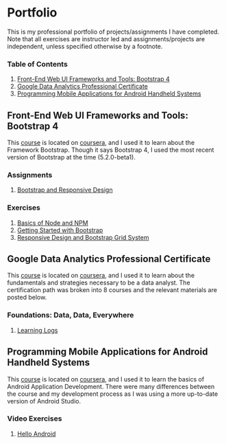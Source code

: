 # Portfolio
This is my professional portfolio of projects/assignments I have completed. Note that all exercises are instructor led and assignments/projects are independent, unless specified otherwise by a footnote.

### Table of Contents
1. [Front-End Web UI Frameworks and Tools: Bootstrap 4](#front-end-web-ui-frameworks-and-tools-bootstrap-4)
2. [Google Data Analytics Professional Certificate](#google-data-analytics-professional-certificate)
3. [Programming Mobile Applications for Android Handheld Systems](#programming-mobile-applications-for-android-handheld-systems)

## Front-End Web UI Frameworks and Tools: Bootstrap 4
This [course](https://www.coursera.org/learn/bootstrap-4/home/) is located on [coursera](https://www.coursera.org/), and I used it to learn about the Framework Bootstrap.  Though it says Bootstrap 4, I used the most recent version of Bootstrap at the time (5.2.0-beta1).

### Assignments
1. [Bootstrap and Responsive Design](https://github.com/mizakiharuno/Portfolio/tree/main/FrontEndWebUIFramworksAndTools-Bootstrap4/Assignments/Assignment1-BootstrapandResponsiveDesign)

### Exercises
1. [Basics of Node and NPM](https://github.com/mizakiharuno/Portfolio/tree/main/FrontEndWebUIFramworksAndTools-Bootstrap4/Exercises/BasicsOfNodeAndNPM)
2. [Getting Started with Bootstrap](https://github.com/mizakiharuno/Portfolio/tree/main/FrontEndWebUIFramworksAndTools-Bootstrap4/Exercises/GettingStartedwithBootstrap)
3. [Responsive Design and Bootstrap Grid System](https://github.com/mizakiharuno/Portfolio/tree/main/FrontEndWebUIFramworksAndTools-Bootstrap4/Exercises/ResponsiveDesignAndBootstrapGridSystem)


## Google Data Analytics Professional Certificate
This [course](https://www.coursera.org/professional-certificates/google-data-analytics) is located on [coursera](https://www.coursera.org/), and I used it to learn about the fundamentals and strategies necessary to be a data analyst. The certification path was broken into 8 courses and the relevant materials are posted below.

### Foundations: Data, Data, Everywhere
1. [Learning Logs](https://github.com/mizakiharuno/Portfolio/tree/main/GoogleDataAnalyticsProfessionalCertificate/FoundationsDataDataEverywhere/LearningLogs)


## Programming Mobile Applications for Android Handheld Systems
This [course](https://www.coursera.org/learn/android-programming/home/) is located on [coursera](https://www.coursera.org/), and I used it to learn the basics of Android Application Development. There were many differences between the course and my development process as I was using a more up-to-date version of Android Studio.

### Video Exercises
1. [Hello Android](https://github.com/mizakiharuno/Portfolio/tree/main/TheAndroidDevelopmentEnvironment/VideoExercises/HelloAndroid)
